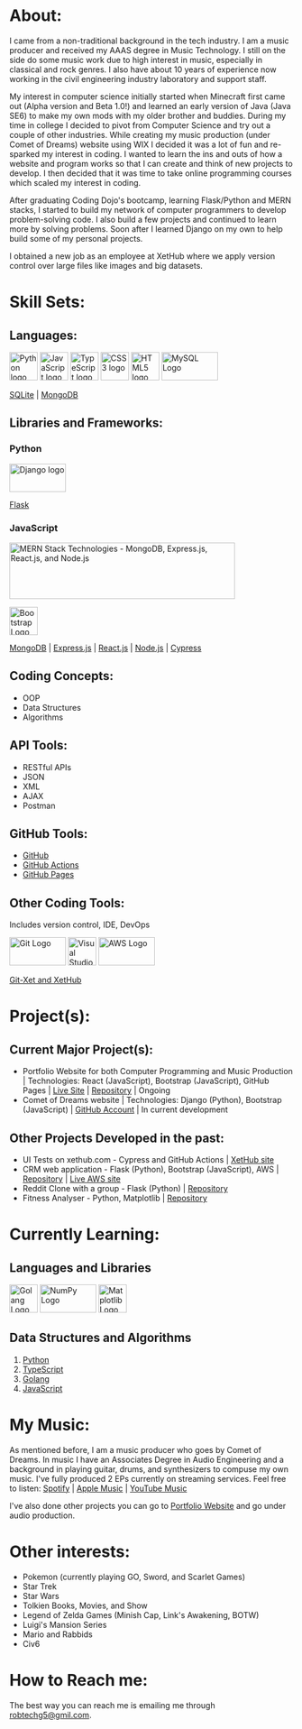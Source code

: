 # About:

I came from a non-traditional background in the tech industry. I am a music producer and received my AAAS degree in Music Technology. I still on the side do some music work due to high interest in music, especially in classical and rock genres. I also have about 10 years of experience now working in the civil engineering industry laboratory and support staff. 

My interest in computer science initially started when Minecraft first came out (Alpha version and Beta 1.0!) and learned an early version of Java (Java SE6) to make my own mods with my older brother and buddies. During my time in college I decided to pivot from Computer Science and try out a couple of other industries. While creating my music production (under Comet of Dreams) website using WIX I decided it was a lot of fun and re-sparked my interest in coding. I wanted to learn the ins and outs of how a website and program works so that I can create and think of new projects to develop. I then decided that it was time to take online programming courses which scaled my interest in coding.

After graduating Coding Dojo's bootcamp, learning Flask/Python and MERN stacks, I started to build my network of computer programmers to develop problem-solving code. I also build a few projects and continued to learn more by solving problems.  Soon after I learned Django on my own to help build some of my personal projects.

I obtained a new job as an employee at XetHub where we apply version control over large files like images and big datasets.

# Skill Sets:
## Languages:
[<img src="https://upload.wikimedia.org/wikipedia/commons/c/c3/Python-logo-notext.svg" alt="Python logo" width="50" height="50">](https://www.python.org/) <img src="https://upload.wikimedia.org/wikipedia/commons/6/6a/JavaScript-logo.png" alt="JavaScript logo" width="50" height="50"> [<img src="https://upload.wikimedia.org/wikipedia/commons/4/4c/Typescript_logo_2020.svg" alt="TypeScript logo" width="50" height="50">](https://www.typescriptlang.org/) <img src="https://upload.wikimedia.org/wikipedia/commons/6/62/CSS3_logo.svg" alt="CSS3 logo" width="50" height="50"> <img src="https://upload.wikimedia.org/wikipedia/commons/3/38/HTML5_Badge.svg" alt="HTML5 logo" width="50" height="50"> [<img src="https://www.mysql.com/common/logos/powered-by-mysql-125x64.png" alt="MySQL Logo" width="100" height="50">](https://www.mysql.com/)

[SQLite](https://sqlite.org/index.html) | [MongoDB](https://www.mongodb.com/)

## Libraries and Frameworks:
### Python
[<img src="https://static.djangoproject.com/img/logos/django-logo-negative.png" alt="Django logo" width="100" height="50">](https://www.djangoproject.com/)

[Flask](https://flask.palletsprojects.com/en/2.2.x/)

### JavaScript
<img src="https://upload.wikimedia.org/wikipedia/commons/9/94/MERN-logo.png" alt="MERN Stack Technologies - MongoDB, Express.js, React.js, and Node.js" width="400" height="100"> 

[<img src="https://upload.wikimedia.org/wikipedia/commons/b/b2/Bootstrap_logo.svg" alt="Bootstrap Logo" width="50" height="50">](https://getbootstrap.com/)

[MongoDB](https://www.mongodb.com/) | [Express.js](https://expressjs.com/) | [React.js](https://react.dev/) | [Node.js](https://nodejs.org/en) | [Cypress](https://www.cypress.io/)

## Coding Concepts:
* OOP
* Data Structures
* Algorithms

## API Tools:
* RESTful APIs
* JSON
* XML
* AJAX
* Postman

## GitHub Tools:
* [GitHub](https://www.github.com/)
* [GitHub Actions](https://docs.github.com/en/actions)
* [GitHub Pages](https://pages.github.com/)

## Other Coding Tools:
Includes version control, IDE, DevOps

<img src="https://upload.wikimedia.org/wikipedia/commons/e/e0/Git-logo.svg" alt="Git Logo" width="100" height="50"> <img src="https://upload.wikimedia.org/wikipedia/commons/9/9a/Visual_Studio_Code_1.35_icon.svg" alt="Visual Studio Code Logo" width="50" height="50"> <img src="https://upload.wikimedia.org/wikipedia/commons/9/93/Amazon_Web_Services_Logo.svg" alt="AWS Logo" width="100" height="50">

[Git-Xet and XetHub](https://xethub.com/)

# Project(s):
## Current Major Project(s):
* Portfolio Website for both Computer Programming and Music Production | Technologies: React (JavaScript), Bootstrap (JavaScript), GitHub Pages | [Live Site](https://robert-godlewski.github.io/) | [Repository](https://github.com/robert-godlewski/robert-godlewski.github.io) | Ongoing
* Comet of Dreams website | Technologies: Django (Python), Bootstrap (JavaScript) | [GitHub Account](@comet-of-dreams) | In current development

## Other Projects Developed in the past:
* UI Tests on xethub.com - Cypress and GitHub Actions | [XetHub site](https://xethub.com/)
* CRM web application - Flask (Python), Bootstrap (JavaScript), AWS | [Repository](https://github.com/robert-godlewski/crm_app) | [Live AWS site](http://35.162.237.112/)
* Reddit Clone with a group - Flask (Python) | [Repository](https://github.com/robert-godlewski/reddit_clone)
* Fitness Analyser - Python, Matplotlib | [Repository](https://github.com/robert-godlewski/fitness_analyser)

# Currently Learning:
## Languages and Libraries
[<img src="https://go.dev/blog/go-brand/Go-Logo/PNG/Go-Logo_Blue.png" alt="Golang Logo" width="50" height="50">](https://go.dev/) [<img src="https://upload.wikimedia.org/wikipedia/commons/3/31/NumPy_logo_2020.svg" alt="NumPy Logo" width="100" height="50">](https://numpy.org/) [<img src="https://upload.wikimedia.org/wikipedia/commons/8/84/Matplotlib_icon.svg" alt="Matplotlib Logo" width="50" height="50">](https://matplotlib.org/)

## Data Structures and Algorithms
1. [Python](https://github.com/robert-godlewski/python_algo)
2. [TypeScript](https://github.com/robert-godlewski/ts_algo)
3. [Golang](https://github.com/robert-godlewski/go_algo)
4. [JavaScript](https://github.com/robert-godlewski/js_algo)

# My Music:
As mentioned before, I am a music producer who goes by Comet of Dreams.  In music I have an Associates Degree in Audio Engineering and a background in playing guitar, drums, and synthesizers to compuse my own music.  I've fully produced 2 EPs currently on streaming services.  Feel free to listen: [Spotify](https://open.spotify.com/artist/7gzLG44im4qLiULTjWvuPr?si=4_gDq1S_Q2uunGyJkdNogg&nd=1) | [Apple Music](https://music.apple.com/us/artist/comet-of-dreams/1491678196) | [YouTube Music](https://music.youtube.com/channel/UC-8k49b7m9pGKjT3jigtBrg)

I've also done other projects you can go to [Portfolio Website](https://github.com/robert-godlewski/robert-godlewski.github.io) and go under audio production.

# Other interests:
* Pokemon (currently playing GO, Sword, and Scarlet Games)
* Star Trek
* Star Wars
* Tolkien Books, Movies, and Show
* Legend of Zelda Games (Minish Cap, Link's Awakening, BOTW)
* Luigi's Mansion Series
* Mario and Rabbids
* Civ6

# How to Reach me:
The best way you can reach me is emailing me through robtechg5@gmil.com.
